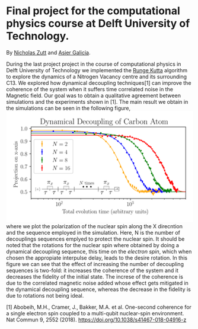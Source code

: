 # Final project for the computational physics course at Delft University of Technology.
By [Nicholas Zutt](https://github.com/nicholaszutt) and [Asier Galicia](https://github.com/AGaliciaMartinez).

During the last project project in the course of computational physics in Delft University of Technology we implemented the [Runge Kutta](https://en.wikipedia.org/wiki/Runge%E2%80%93Kutta_methods) algorithm to explore the dynamics of a Nitrogen Vacancy centre and its surrounding C13. We explored how dynamical decoupling techniques[1] can improve the coherence of the system when it suffers time correlated noise in the Magnetic field. Our goal was to obtain a qualitative agreement between simulations and the experiments shown in [1]. The main result we obtain in the simulations can be seen in the following figure,
![](presentation/images/key_image_blog.png) 
where we plot the polarization of the nuclear spin along the X direcntion and the sequence employed in the simulation. Here, N is the number of decouplings sequences emplyed to protect the nuclear spin. It should be noted that the rotations for the nuclear spin where obtained by doing a dynamical decoupling sequence, this time on the *electron spin*, which when chosen the appropiate interpulse delay, leads to the desire rotation. In this figure we can see that the effect of increasing the number of decoupling sequences is two-fold: it increases the coherence of the system and it decreases the fidelity of the initial state. The increse of the coherence is due to the correlated magnetic noise added whose effect gets mitigated in the dynamical decoupling sequence, whereas the decrease in the fidelity is due to rotations not being ideal.


[1] Abobeih, M.H., Cramer, J., Bakker, M.A. et al. One-second coherence for a single electron spin coupled to a multi-qubit nuclear-spin environment. Nat Commun 9, 2552 (2018). https://doi.org/10.1038/s41467-018-04916-z
